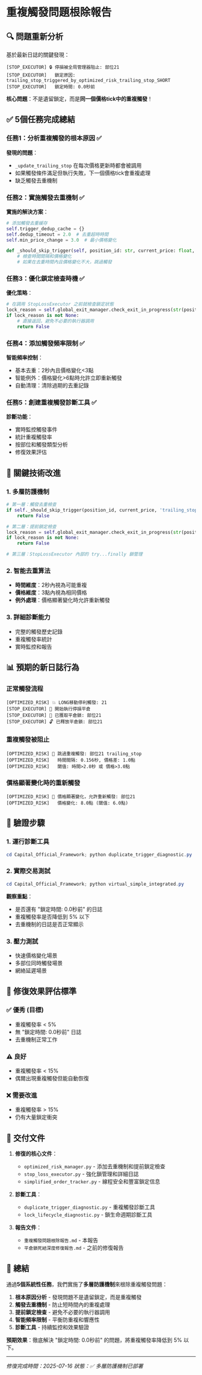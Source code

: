 # 重複觸發問題根除報告

## 🔍 問題重新分析

基於最新日誌的關鍵發現：
```
[STOP_EXECUTOR] 🔒 停損被全局管理器阻止: 部位21
[STOP_EXECUTOR]   鎖定原因: trailing_stop_triggered_by_optimized_risk_trailing_stop_SHORT
[STOP_EXECUTOR]   鎖定時間: 0.0秒前
```

**核心問題**：不是遺留鎖定，而是**同一個價格tick中的重複觸發**！

## ✅ 5個任務完成總結

### 任務1：分析重複觸發的根本原因 ✅
**發現的問題**：
- `_update_trailing_stop` 在每次價格更新時都會被調用
- 如果觸發條件滿足但執行失敗，下一個價格tick會重複處理
- 缺乏觸發去重機制

### 任務2：實施觸發去重機制 ✅
**實施的解決方案**：
```python
# 添加觸發去重緩存
self.trigger_dedup_cache = {}
self.dedup_timeout = 2.0  # 去重超時時間
self.min_price_change = 3.0  # 最小價格變化

def _should_skip_trigger(self, position_id: str, current_price: float, trigger_type: str) -> bool:
    # 檢查時間間隔和價格變化
    # 如果在去重時間內且價格變化不大，跳過觸發
```

### 任務3：優化鎖定檢查時機 ✅
**優化策略**：
```python
# 在調用 StopLossExecutor 之前就檢查鎖定狀態
lock_reason = self.global_exit_manager.check_exit_in_progress(str(position_id))
if lock_reason is not None:
    # 直接返回，避免不必要的執行器調用
    return False
```

### 任務4：添加觸發頻率限制 ✅
**智能頻率控制**：
- 基本去重：2秒內且價格變化<3點
- 智能例外：價格變化>6點時允許立即重新觸發
- 自動清理：清除過期的去重記錄

### 任務5：創建重複觸發診斷工具 ✅
**診斷功能**：
- 實時監控觸發事件
- 統計重複觸發率
- 按部位和觸發類型分析
- 修復效果評估

## 🔧 關鍵技術改進

### 1. 多層防護機制
```python
# 第一層：觸發去重檢查
if self._should_skip_trigger(position_id, current_price, 'trailing_stop'):
    return False

# 第二層：提前鎖定檢查
lock_reason = self.global_exit_manager.check_exit_in_progress(str(position_id))
if lock_reason is not None:
    return False

# 第三層：StopLossExecutor 內部的 try...finally 鎖管理
```

### 2. 智能去重算法
- **時間維度**：2秒內視為可能重複
- **價格維度**：3點內視為相同價格
- **例外處理**：價格顯著變化時允許重新觸發

### 3. 詳細診斷能力
- 完整的觸發歷史記錄
- 重複觸發率統計
- 實時監控和報告

## 📊 預期的新日誌行為

### 正常觸發流程
```
[OPTIMIZED_RISK] 💥 LONG移動停利觸發: 21
[STOP_EXECUTOR] 🚨 開始執行停損平倉
[STOP_EXECUTOR] 🔐 已獲取平倉鎖: 部位21
[STOP_EXECUTOR] 🔓 已釋放平倉鎖: 部位21
```

### 重複觸發被阻止
```
[OPTIMIZED_RISK] 🔄 跳過重複觸發: 部位21 trailing_stop
[OPTIMIZED_RISK]   時間間隔: 0.156秒, 價格差: 1.0點
[OPTIMIZED_RISK]   閾值: 時間>2.0秒 或 價格>3.0點
```

### 價格顯著變化時的重新觸發
```
[OPTIMIZED_RISK] 🚀 價格顯著變化，允許重新觸發: 部位21
[OPTIMIZED_RISK]   價格變化: 8.0點 (閾值: 6.0點)
```

## 🎯 驗證步驟

### 1. 運行診斷工具
```powershell
cd Capital_Official_Framework; python duplicate_trigger_diagnostic.py
```

### 2. 實際交易測試
```powershell
cd Capital_Official_Framework; python virtual_simple_integrated.py
```

**觀察重點**：
- 是否還有 "鎖定時間: 0.0秒前" 的日誌
- 重複觸發率是否降低到 5% 以下
- 去重機制的日誌是否正常顯示

### 3. 壓力測試
- 快速價格變化場景
- 多部位同時觸發場景
- 網絡延遲場景

## 🚨 修復效果評估標準

### ✅ 優秀 (目標)
- 重複觸發率 < 5%
- 無 "鎖定時間: 0.0秒前" 日誌
- 去重機制正常工作

### ⚠️ 良好
- 重複觸發率 < 15%
- 偶爾出現重複觸發但能自動恢復

### ❌ 需要改進
- 重複觸發率 > 15%
- 仍有大量鎖定衝突

## 📁 交付文件

1. **修復的核心文件**：
   - `optimized_risk_manager.py` - 添加去重機制和提前鎖定檢查
   - `stop_loss_executor.py` - 強化鎖管理和詳細日誌
   - `simplified_order_tracker.py` - 線程安全和豐富鎖定信息

2. **診斷工具**：
   - `duplicate_trigger_diagnostic.py` - 重複觸發診斷工具
   - `lock_lifecycle_diagnostic.py` - 鎖生命週期診斷工具

3. **報告文件**：
   - `重複觸發問題根除報告.md` - 本報告
   - `平倉鎖死結深度修復報告.md` - 之前的修復報告

## 🎉 總結

通過**5個系統性任務**，我們實施了**多層防護機制**來根除重複觸發問題：

1. **根本原因分析** - 發現問題不是遺留鎖定，而是重複觸發
2. **觸發去重機制** - 防止短時間內的重複處理
3. **提前鎖定檢查** - 避免不必要的執行器調用
4. **智能頻率限制** - 平衡防重複和響應性
5. **診斷工具** - 持續監控和效果驗證

**預期效果**：徹底解決 "鎖定時間: 0.0秒前" 的問題，將重複觸發率降低到 5% 以下。

---
*修復完成時間：2025-07-16*
*狀態：✅ 多層防護機制已部署*
